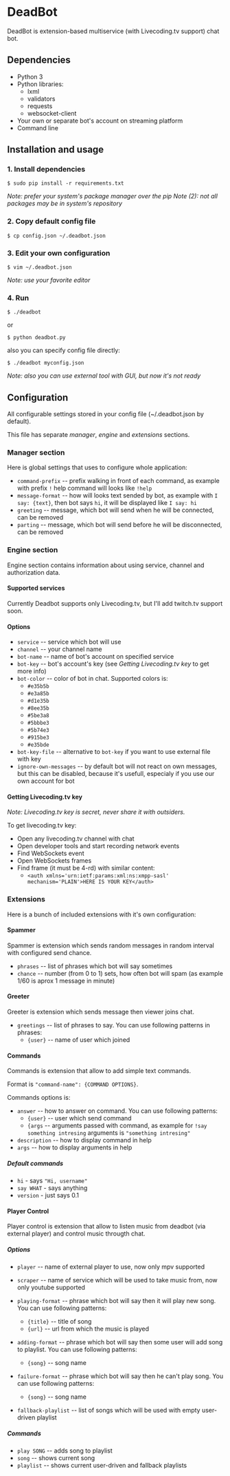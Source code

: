 # DeadBot

DeadBot is extension-based multiservice (with Livecoding.tv support) chat bot.

## Dependencies

- Python 3
- Python libraries:
	- lxml
	- validators
	- requests
	- websocket-client
- Your own or separate bot's account on streaming platform
- Command line

## Installation and usage

### 1. Install dependencies
```
$ sudo pip install -r requirements.txt
```

*Note: prefer your system's package manager over the pip*
*Note (2): not all packages may be in system's repository*

### 2. Copy default config file
```
$ cp config.json ~/.deadbot.json
```

### 3. Edit your own configuration
```
$ vim ~/.deadbot.json
```

*Note: use your favorite editor*

### 4. Run
```
$ ./deadbot
```
or
```
$ python deadbot.py
```
also you can specify config file directly:
```
$ ./deadbot myconfig.json
```

*Note: also you can use external tool with GUI, but now it's not ready*

## Configuration

All configurable settings stored in your config file (~/.deadbot.json by default).

This file has separate *manager*, *engine* and *extensions* sections.

### Manager section

Here is global settings that uses to configure whole application:
- `command-prefix` -- prefix walking in front of each command, as example with prefix `!` help command will looks like `!help`
- `message-format` -- how will looks text sended by bot, as example with `I say: {text}`, then bot says `hi`, it will be displayed like `I say: hi`
- `greeting` -- message, which bot will send when he will be connected, can be removed
- `parting` -- message, which bot will send before he will be disconnected, can be removed

### Engine section

Engine section contains information about using service, channel and authorization data.

#### Supported services

Currently Deadbot supports only Livecoding.tv, but I'll add twitch.tv support soon.

#### Options
- `service` -- service which bot will use
- `channel` -- your channel name
- `bot-name` -- name of bot's account on specified service
- `bot-key` -- bot's account's key (see *Getting Livecoding.tv key* to get more info)
- `bot-color` -- color of bot in chat. Supported colors is:
	- `#e35b5b`
	- `#e3a85b`
	- `#d1e35b`
	- `#8ee35b`
	- `#5be3a8`
	- `#5bbbe3`
	- `#5b74e3`
	- `#915be3`
	- `#e35bde`
- `bot-key-file` -- alternative to `bot-key` if you want to use external file with key
- `ignore-own-messages` -- by default bot will not react on own messages, but this can be disabled, because it's usefull, especialy if you use our own account for bot

#### Getting Livecoding.tv key

*Note: Livecoding.tv key is secret, never share it with outsiders.*

To get livecoding.tv key:
- Open any livecoding.tv channel with chat
- Open developer tools and start recording network events
- Find WebSockets event
- Open WebSockets frames
- Find frame (it must be 4-rd) with similar content:
	- `<auth xmlns='urn:ietf:params:xml:ns:xmpp-sasl' mechanism='PLAIN'>HERE IS YOUR KEY</auth>`

### Extensions

Here is a bunch of included extensions with it's own configuration:

#### Spammer

Spammer is extension which sends random messages in random interval with configured send chance.

- `phrases` -- list of phrases which bot will say sometimes
- `chance` -- number (from 0 to 1) sets, how often bot will spam (as example 1/60 is aprox 1 message in minute)

#### Greeter

Greeter is extension which sends message then viewer joins chat.

- `greetings` -- list of phrases to say. You can use following patterns in phrases:
	- `{user}` -- name of user which joined

#### Commands

Commands is extension that allow to add simple text commands.

Format is `"command-name": {COMMAND OPTIONS}`.

Commands options is:
- `answer` -- how to answer on command. You can use following patterns:
	- `{user}` -- user which send command
	- `{args` -- arguments passed with command, as example for `!say something intresing` arguments is `"something intresing"`
- `description` -- how to display command in help
- `args` -- how to display arguments in help

##### Default commands
- `hi` - says `"Hi, username"`
- `say WHAT` - says anything
- `version` - just says 0.1

#### Player Control

Player control is extension that allow to listen music from deadbot (via external player) and control music througth chat.

##### Options
- `player` -- name of external player to use, now only mpv supported
- `scraper` -- name of service which will be used to take music from, now only youtube supported
- `playing-format` -- phrase which bot will say then it will play new song. You can use following patterns:
	- `{title}` -- title of song
	- `{url}` -- url from which the music is played
- `adding-format` -- phrase which bot will say then some user will add song to playlist. You can use following patterns:
	- `{song}` -- song name
- `failure-format` -- phrase which bot will say then he can't play song. You can use following patterns:
	- `{song}` -- song name

- `fallback-playlist` -- list of songs which will be used with empty user-driven playlist

##### Commands

- `play SONG` -- adds song to playlist
- `song` -- shows current song
- `playlist` -- shows current user-driven and fallback playlists
